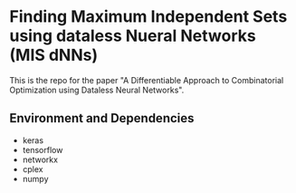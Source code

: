 # Finding Maximum Independent Sets using dataless Nueral Networks (MIS dNNs)

This is the repo for the paper "A Differentiable Approach to Combinatorial Optimization using Dataless Neural Networks".

## Environment and Dependencies

- keras
- tensorflow
- networkx
- cplex
- numpy

